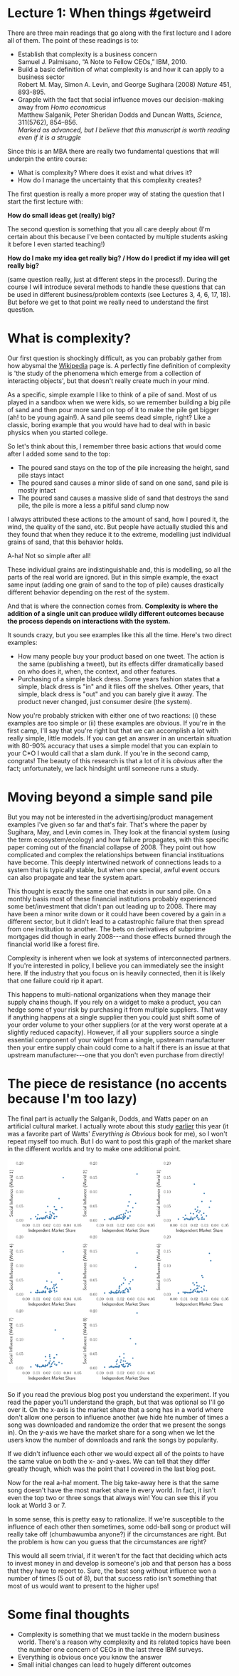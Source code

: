 <!-- 
.. title: Lecture 1 Musings
.. slug: lecture1
.. date: 2015-12-11 11:11:32 UTC-06:00
.. tags: socialdna, social influence
.. category: 
.. link: 
.. description: 
.. type: text
-->

# Lecture 1: When things #getweird

There are three main readings that go along with the first lecture and I adore all of them. The
point of these readings is to:

* Establish that complexity is a business concern  
  Samuel J. Palmisano, “A Note to Fellow CEOs,” IBM, 2010.
* Build a basic definition of what complexity is and how it can apply to a business sector  
  Robert M. May, Simon A. Levin, and George Sugihara (2008) *Nature* 451, 893-895.
* Grapple with the fact that social influence moves our decision-making away from *Homo economicus*  
  Matthew Salganik, Peter Sheridan Dodds and Duncan Watts, *Science*, 311(5762), 854–856.  
  *Marked as advanced, but I believe that this manuscript is worth reading even if it is a struggle*


Since this is an MBA there are really two fundamental questions that will underpin the entire
course:

* What is complexity? Where does it exist and what drives it?
* How do I manage the uncertainty that this complexity creates?

The first question is really a more proper way of stating the question that I start the first
lecture with:

**How do small ideas get (really) big?**

The second question is something that you all care deeply about (I'm certain about this because I've
been contacted by multiple students asking it before I even started teaching!)

**How do I make my idea get really big? / How do I predict if my idea will get really big?**

(same question really, just at different steps in the process!). During the course I will introduce
several methods to handle these questions that can be used in different business/problem contexts 
(see Lectures 3, 4, 6, 17, 18). But before we get to that point we really need to understand the
first question.

# What is complexity?

Our first question is shockingly difficult, as you can probably gather from how abysmal the
[Wikipedia](https://en.wikipedia.org/wiki/Complexity) page is. A perfectly fine definition of
complexity is 'the study of the phenomena which emerge from a collection of interacting objects',
but that doesn't really create much in your mind.

As a specific, simple example I like to think of a pile of sand. Most of us played in a sandbox when
we were kids, so we remember building a big pile of sand and then pour more sand on top of it to
make the pile get bigger (ah!  to be young again!). A sand pile seems dead simple, right? 
Like a classic, boring example that you would have had to deal with in basic physics when you started college. 

So let's think about this, I remember three basic actions that would come after I added some sand to
the top:

* The poured sand stays on the top of the pile increasing the height, sand pile stays intact
* The poured sand causes a minor slide of sand on one sand, sand pile is mostly intact
* The poured sand causes a massive slide of sand that destroys the sand pile, the pile is more a
  less a pitiful sand clump now

I always attributed these actions to the amount of sand, how I poured it, the wind, the quality of
the sand, etc. But people have actually studied this and they found that when they reduce it to the
extreme, modelling just individual grains of sand, that this behavior holds.

A-ha! Not so simple after all!

These individual grains are indistinguishable and, this is modelling, so all the parts of the real
world are ignored. But in this simple example, the exact same input (adding one grain of sand to the
top of pile) causes drastically different behavior depending on the rest of the system.

And that is where the connection comes from. **Complexity is where the addition of a single unit can produce wildly different outcomes because the
process depends on interactions with the system.** 

It sounds crazy, but you see examples like this all the time. Here's two direct examples:

* How many people buy your product based on one tweet. The action is the same (publishing a tweet),
  but its effects differ dramatically based on who does it, when, the context, and other features.
* Purchasing of a simple black dress. Some years fashion states that a simple, black dress is "in"
  and it flies off the shelves. Other years, that simple, black dress is "out" and you can barely
  give it away. The product never changed, just consumer desire (the system).

Now you're probably stricken with either one of two reactions: (i) these examples are too simple or
(ii) these examples are obvious. If you're in the first camp, I'll say that you're right but that we
can accomplish a lot with really simple, little models. If you can get an answer in an uncertain
situation with 80-90% accuracy that uses a simple model that you can explain to your C\*O I would
call that a slam dunk. If you're in the second camp, congrats! The beauty of this research is that a
lot of it is *obvious* after the fact; unfortunately, we lack hindsight until someone runs a study.

# Moving beyond a simple sand pile

But you may not be interested in the advertising/product management examples I've given so far and
that's fair. That's where the paper by Sugihara, May, and Levin comes in. They look at the financial
system (using the term ecosystem/ecology) and how failure propagates, with this specific paper
coming out of the financial collapse of 2008. They point out how complicated and complex the
relationships between financial instituations have become. This deeply intertwined network of
connections leads to a system that is typically stable, but when one special, awful event occurs can
also propagate and tear the system apart.

This thought is exactly the same one that exists in our sand pile. On a monthly basis most of these
financial institutions probably experienced some bet/investment that didn't pan out leading up to
2008. There may have been a minor write down or it could have been covered by a gain in a different
sector, but it didn't lead to a catastrophic failure that then spread from one institution to
another. The bets on derivatives of subprime mortgages did though in early 2008---and those effects
burned through the financial world like a forest fire.

Complexity is inherent when we look at systems of interconnected partners. If you're interested in
policy, I believe you can immediately see the insight here. If the industry that you focus on is
heavily connected, then it is likely that one failure could rip it apart.

This happens to multi-national organizations when they manage their supply chains though. If you
rely on a widget to make a product, you can hedge some of your risk by purchasing it from multiple
suppliers. That way if anything happens at a single supplier then you could just shift some of your
order volume to your other suppliers (or at the very worst operate at a slightly reduced capacity).
However, if all your suppliers source a single essential component of your widget from a single,
upstream manufacturer then your entire supply chain could come to a halt if there is an issue at
that upstream manufacturer---one that you don't even purchase from directly!

# The piece de resistance (no accents because I'm too lazy)

The final part is actually the Salganik, Dodds, and Watts paper on an artificial cultural market. I
actually wrote about this study
[earlier](http://www.npcompleteheart.com/posts/follow-me-on-the-reading-rainbow.html) this year (it
was a favorite part of Watts' *Everything is Obvious* book for me), so I won't repeat myself too
much. But I do want to post this graph of the market share in the different worlds and try to make
one additional point.

![worlds](/images/socialdna/social_influence_world_facet.png)

So if you read the previous blog post you understand the experiment. If you read the paper you'll
understand the graph, but that was optional so I'll go over it. On the x-axis is the market share
that a song has in a world where don't allow one person to influence another (we hide hte number of
times a song was downloaded and randomize the order that we present the songs in). On the y-axis we
have the market share for a song when we let the users know the number of downloads and rank the
songs by popularity.

If we didn't influence each other we would expect all of the points to have the same value on both
the x- and y-axes. We can tell that they differ greatly though, which was the point that I covered
in the last blog post. 

Now for the real a-ha! moment. The big take-away here is that the same song doesn't have the most
market share in every world. In fact, it isn't even the top two or three songs that always win! You
can see this if you look at World 3 or 7. 

In some sense, this is pretty easy to rationalize. If we're susceptible to the influence of each
other then sometimes, some odd-ball song or product will really take off (chumbawumba anyone?) if
the circumstances are right. But the problem is how can you guess that the circumstances are right?

This would all seem trivial, if it weren't for the fact that deciding which acts to invest money in
and develop is someone's job and that person has a boss that they have to report to. Sure, the best
song without influence won a number of times (5 out of 8), but that success ratio isn't something
that most of us would want to present to the higher ups!

# Some final thoughts

* Complexity is something that we must tackle in the modern business world. There's a reason why
  complexity and its related topics have been the number one concern of CEOs in the last three IBM
  surveys.
* Everything is obvious once you know the answer
* Small initial changes can lead to hugely different outcomes

